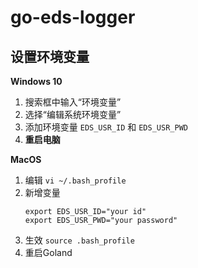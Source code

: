 # go-eds-logger
## 设置环境变量
**Windows 10**
1. 搜索框中输入“环境变量”
2. 选择“编辑系统环境变量”
3. 添加环境变量 `EDS_USR_ID` 和 `EDS_USR_PWD`
4. **重启电脑**

**MacOS**
1. 编辑 `vi ~/.bash_profile`
2. 新增变量
   ```
   export EDS_USR_ID="your id"
   export EDS_USR_PWD="your password"
   ```
3. 生效 `source .bash_profile`
4. 重启Goland
